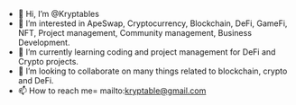 - 👋 Hi, I’m @Kryptables
- 👀 I’m interested in ApeSwap, Cryptocurrency, Blockchain, DeFi, GameFi, NFT, Project management, Community management, Business Development.
- 🌱 I’m currently learning coding and project management for DeFi and Crypto projects.
- 💞️ I’m looking to collaborate on many things  related to blockchain, crypto and DeFi.
- 📫 How to reach me= mailto:kryptable@gmail.com

<!---
Kryptables/Kryptables is a ✨ special ✨ repository because its `README.md` (this file) appears on your GitHub profile.
You can click the Preview link to take a look at your changes.
--->
